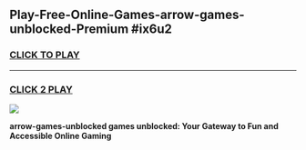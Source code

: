 
## Play-Free-Online-Games-arrow-games-unblocked-Premium #ix6u2
<h3>
<a href="https://premium.freeplayer.one?title=arrow-games-unblocked&ref=8M">CLICK TO PLAY</a></h3>
<hr>

<h3>
<a href="https://premium.freeplayer.one?title=arrow-games-unblocked&ref=8M">CLICK 2 PLAY</a>
  
</h3>

<a href="https://premium.freeplayer.one?title=arrow-games-unblocked&ref=8M"><img src="https://clearcache.store/games.png"></a>


**arrow-games-unblocked games unblocked: Your Gateway to Fun and Accessible Online Gaming**
